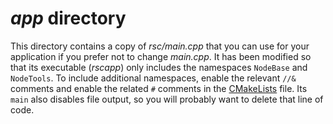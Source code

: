 # _app_ directory

This directory contains a copy of _rsc/main.cpp_ that you can use for 
your application if you prefer not to change _main.cpp_. It has been
modified so that its executable (_rscapp_) only includes the namespaces
`NodeBase` and `NodeTools`. To include additional namespaces, enable
the relevant `//&` comments and enable the related `#` comments in the
[CMakeLists](CMakeLists.txt) file. Its `main` also disables file
output, so you will probably want to delete that line of code.
